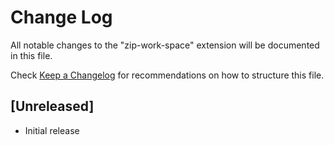 # Change Log

All notable changes to the "zip-work-space" extension will be documented in this file.

Check [Keep a Changelog](http://keepachangelog.com/) for recommendations on how to structure this file.

## [Unreleased]

- Initial release